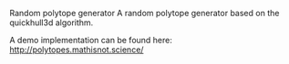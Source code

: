 Random polytope generator
A random polytope generator based on the quickhull3d algorithm.

A demo implementation can be found here: http://polytopes.mathisnot.science/
